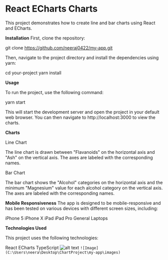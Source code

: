 # React ECharts Charts

This project demonstrates how to create line and bar charts using React and ECharts.

**Installation**
First, clone the repository:

git clone https://github.com/neeraj0422/my-app.git


Then, navigate to the project directory and install the dependencies using yarn:

cd your-project
yarn install

**Usage**

To run the project, use the following command:

yarn start

This will start the development server and open the project in your default web browser. You can then navigate to http://localhost:3000 to view the charts.

**Charts**

Line Chart

The line chart is drawn between "Flavanoids" on the horizontal axis and "Ash" on the vertical axis. The axes are labeled with the corresponding names.

Bar Chart

The bar chart shows the "Alcohol" categories on the horizontal axis and the minimum "Magnesium" value for each alcohol category on the vertical axis. The axes are labeled with the corresponding names.

**Mobile Responsiveness**
The app is designed to be mobile-responsive and has been tested on various devices with different screen sizes, including:

iPhone 5
iPhone X
iPad
iPad Pro
General Laptops

**Technologies Used**

This project uses the following technologies:

React
ECharts
TypeScript
![alt text](https://upload.wikimedia.org/wikipedia/commons/c/c4/World_of_Goo_Logo.png)
`![Image] (C:\Users\neera\Desktop\ChartProject\my-app\images)`